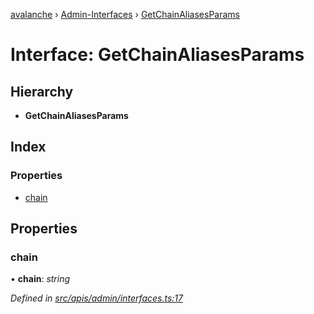 [avalanche](../README.md) › [Admin-Interfaces](../modules/admin_interfaces.md) › [GetChainAliasesParams](admin_interfaces.getchainaliasesparams.md)

# Interface: GetChainAliasesParams

## Hierarchy

* **GetChainAliasesParams**

## Index

### Properties

* [chain](admin_interfaces.getchainaliasesparams.md#chain)

## Properties

###  chain

• **chain**: *string*

*Defined in [src/apis/admin/interfaces.ts:17](https://github.com/ava-labs/avalanchejs/blob/8033096/src/apis/admin/interfaces.ts#L17)*
